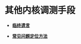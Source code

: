 # 其他内核调测手段


- **[临终遗言](kernel-small-debug-trace-other-lastwords.md)**

- **[常见问题定位方法](kernel-small-debug-trace-other-faqs.md)**